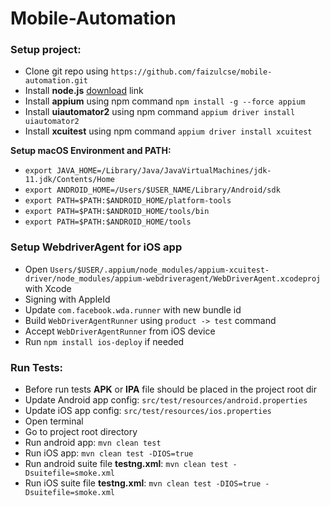 # Mobile-Automation

### Setup project:

- Clone git repo using `https://github.com/faizulcse/mobile-automation.git`
- Install **node.js** [download](https://nodejs.org/en/download/) link
- Install **appium** using npm command `npm install -g --force appium`
- Install **uiautomator2** using npm command `appium driver install uiautomator2`
- Install **xcuitest** using npm command `appium driver install xcuitest`

**Setup macOS Environment and PATH:**

- `export JAVA_HOME=/Library/Java/JavaVirtualMachines/jdk-11.jdk/Contents/Home`
- `export ANDROID_HOME=/Users/$USER_NAME/Library/Android/sdk`
- `export PATH=$PATH:$ANDROID_HOME/platform-tools`
- `export PATH=$PATH:$ANDROID_HOME/tools/bin`
- `export PATH=$PATH:$ANDROID_HOME/tools`

### Setup WebdriverAgent for iOS app

- Open `Users/$USER/.appium/node_modules/appium-xcuitest-driver/node_modules/appium-webdriveragent/WebDriverAgent.xcodeproj` with Xcode
- Signing with AppleId
- Update `com.facebook.wda.runner` with new bundle id
- Build `WebDriverAgentRunner` using `product -> test` command
- Accept `WebDriverAgentRunner` from iOS device
- Run `npm install ios-deploy` if needed

### Run Tests:

- Before run tests **APK** or **IPA** file should be placed in the project root dir
- Update Android app config: `src/test/resources/android.properties`
- Update iOS app config: `src/test/resources/ios.properties`
- Open terminal
- Go to project root directory
- Run android app: `mvn clean test`
- Run iOS app: `mvn clean test -DIOS=true`
- Run android suite file **testng.xml**: `mvn clean test -Dsuitefile=smoke.xml`
- Run iOS suite file **testng.xml**: `mvn clean test -DIOS=true -Dsuitefile=smoke.xml`
